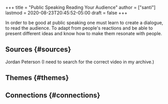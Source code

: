 +++
title = "Public Speaking Reading Your Audience"
author = ["santi"]
lastmod = 2020-08-23T20:45:52-05:00
draft = false
+++

In order to be good at public speaking one must learn to create a dialogue, to read the audience. To adapt from people's reactions and be able to present different ideas and know how to make them resonate with people.


## Sources {#sources}

Jordan Peterson (I need to search for the correct video in my archive.)


## Themes {#themes}


## Connections {#connections}
